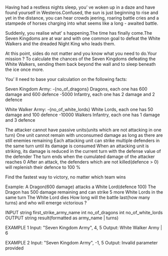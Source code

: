 Having had a restless nights sleep, you’ ve woken up in a daze and have found yourself in Westeros.Confused, the sun is just beginning to rise and yet in the distance, you can hear crowds jeering, roaring battle cries and a stampede of horses charging into what seems like a long - awaited battle.

Suddenly, you realise what’ s happening.The time has finally come.The Seven Kingdoms are at war and with one common goal to defeat the White Walkers and the dreaded Night King who leads them.

At this point, sides do not matter and you know what you need to do.Your mission ? To calculate the chances of the Seven Kingdoms defeating the White Walkers, sending them back beyond the wall and to sleep beneath the ice once more.

You’ ll need to base your calculation on the following facts:

Seven Kingdom Army:
-{no_of_dragons} Dragons, each one has 600 damage and 600 defence
-5000 Infantry, each one has 2 damage and 2 defence

White Walker Army:
-{no_of_white_lords} White Lords, each one has 50 damage and 100 defence
-10000 Walkers Infantry, each one has 1 damage and 3 defence

The attacker cannot have passive units(units which are not attacking in one turn)
One unit cannot remain with unconsumed damage as long as there are still enemies remaining
Each attacking unit can strike multiple defenders in the same turn until its damage is consumed
When an attacking unit is striking, its damage is reduced in the current turn with the defense value of the defender
The turn ends when the cumulated damage of the attacker reaches 0
After an attack, the defenders which are not killed(defence > 0) will replenish their defence to 100 %

Find the fastest way to victory, no matter which team wins

Example: A Dragon(600 damage) attacks a White Lord(defence 100)
The Dragon has 500 damage remaining and can strike 5 more White Lords in the same turn
The White Lord dies
How long will the battle last(how many turns) and who will emerge victorious ?
   
INPUT
string first_strike_army_name
int no_of_dragons
int no_of_white_lords
OUTPUT
string result(formatted as army_name | turns)
 
EXAMPLE 1
Input: "Seven Kingdom Army", 4, 5
Output: White Walker Army | 6

EXAMPLE 2
Input: "Seven Kingdom Army", -1, 5
Output: Invalid parameter provided